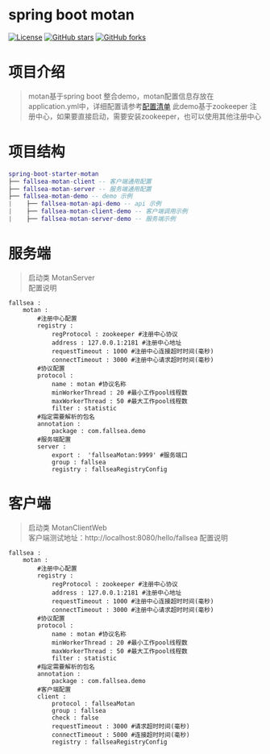 # spring boot motan
[![License](https://img.shields.io/badge/license-Apache2.0-blue.svg)](LICENSE)
[![GitHub stars](https://img.shields.io/github/stars/fallsea/spring-boot-starter-motan.svg?style=social&label=Stars)](https://github.com/fallsea/spring-boot-starter-motan)
[![GitHub forks](https://img.shields.io/github/forks/fallsea/spring-boot-starter-motan.svg?style=social&label=Fork)](https://github.com/fallsea/spring-boot-starter-motan)

# 项目介绍
> motan基于spring boot 整合demo，motan配置信息存放在application.yml中，详细配置请参考[配置清单](https://github.com/weibocom/motan/wiki/zh_configuration)
> 此demo基于zookeeper 注册中心，如果要直接启动，需要安装zookeeper，也可以使用其他注册中心

# 项目结构
``` lua
spring-boot-starter-motan
├── fallsea-motan-client -- 客户端通用配置
├── fallsea-motan-server -- 服务端通用配置
├── fallsea-motan-demo -- demo 示例
|    ├── fallsea-motan-api-demo -- api 示例
|    ├── fallsea-motan-client-demo -- 客户端调用示例
|    ├── fallsea-motan-server-demo -- 服务端示例
```

# 服务端
> 启动类 MotanServer  
> 配置说明

```
fallsea : 
    motan : 
        #注册中心配置
        registry : 
            regProtocol : zookeeper #注册中心协议
            address : 127.0.0.1:2181 #注册中心地址
            requestTimeout : 1000 #注册中心连接超时时间(毫秒)
            connectTimeout : 3000 #注册中心请求超时时间(毫秒)
        #协议配置
        protocol : 
            name : motan #协议名称
            minWorkerThread : 20 #最小工作pool线程数
            maxWorkerThread : 50 #最大工作pool线程数
            filter : statistic
        #指定需要解析的包名
        annotation :
            package : com.fallsea.demo
        #服务端配置
        server : 
            export :  'fallseaMotan:9999' #服务端口
            group : fallsea
            registry : fallseaRegistryConfig
```

# 客户端
> 启动类  MotanClientWeb  
客户端测试地址：http://localhost:8080/hello/fallsea
> 配置说明

```
fallsea : 
    motan : 
        #注册中心配置
        registry : 
            regProtocol : zookeeper #注册中心协议
            address : 127.0.0.1:2181 #注册中心地址
            requestTimeout : 1000 #注册中心连接超时时间(毫秒)
            connectTimeout : 3000 #注册中心请求超时时间(毫秒)
        #协议配置
        protocol : 
            name : motan #协议名称
            minWorkerThread : 20 #最小工作pool线程数
            maxWorkerThread : 50 #最大工作pool线程数
            filter : statistic
        #指定需要解析的包名
        annotation :
            package : com.fallsea.demo
        #客户端配置
        client : 
            protocol : fallseaMotan
            group : fallsea
            check : false
            requestTimeout : 3000 #请求超时时间(毫秒)
            connectTimeout : 5000 #连接超时时间(毫秒)
            registry : fallseaRegistryConfig
```
